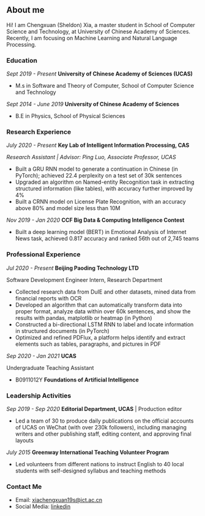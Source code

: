 ## About me

Hi! I am Chengxuan (Sheldon) Xia, a master student in School of Computer Science and Technology, at University of Chinese Academy of Sciences.
Recently, I am focusing on Machine Learning and Natural Language Processing.

### Education
_Sept 2019 - Present_    **University of Chinese Academy of Sciences (UCAS)**

* M.s in Software and Theory of Computer, School of Computer Science and Technology                           

_Sept 2014 - June 2019_    **University of Chinese Academy of Sciences** 

* B.E in Physics, School of Physical Sciences


### Research Experience
_July 2020 - Present_ **Key Lab of Intelligent Information Processing, CAS**

_Research Assistant | Advisor: Ping Luo, Associate Professor, UCAS_
*	Built a GRU RNN model to generate a continuation in Chinese (in PyTorch); achieved 22.4 perplexity on a test set of 30k sentences
* Upgraded an algorithm on Named-entity Recognition task in extracting structured information (like tables), with accuracy further improved by 4%
*	Built a CRNN model on License Plate Recognition, with an accuracy above 80% and model size less than 10M

_Nov 2019 - Jan 2020_ **CCF Big Data & Computing Intelligence Contest**
* Built a deep learning model (BERT) in Emotional Analysis of Internet News task, achieved 0.817 accuracy and ranked 56th out of 2,745 teams


### Professional Experience
_Jul 2020 - Present_   **Beijing Paoding Technology LTD**

Software Development Engineer Intern, Research Department

*	Collected research data from DuIE and other datasets, mined data from financial reports with OCR
*	Developed an algorithm that can automatically transform data into proper format, analyze data within over 60k sentences, and show the results with pandas, matplotlib or heatmap (in Python)
*	Constructed a bi-directional LSTM RNN to label and locate information in structured documents (in PyTorch) 
*	Optimized and refined PDFlux, a platform helps identify and extract elements such as tables, paragraphs, and pictures in PDF

_Sep 2020 - Jan 2021_   **UCAS** 

Undergraduate Teaching Assistant
* B0911012Y **Foundations of Artificial Intelligence**


### Leadership Activities
_Sep 2019 - Sep 2020_   **Editorial Department, UCAS**   | Production editor
* Led a team of 30 to produce daily publications on the official accounts of UCAS on WeChat (with over 230k followers), including managing writers and other publishing staff, editing content, and approving final layouts

_July 2015_   **Greenway International Teaching Volunteer Program**
* Led volunteers from different nations to instruct English to 40 local students with self-designed syllabus and teaching methods


### Contact Me

* Email: [xiachengxuan19s@ict.ac.cn](xiachengxuan19s@ict.ac.cn)
* Social Media: [linkedin](https://www.linkedin.com/in/chengxuan-xia-30a4151b9/)
